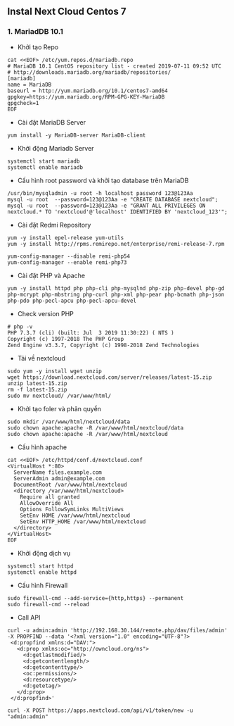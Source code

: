

## Instal Next Cloud Centos 7


### 1. MariadDB 10.1


- Khởi tạo Repo
```
cat <<EOF> /etc/yum.repos.d/mariadb.repo
# MariaDB 10.1 CentOS repository list - created 2019-07-11 09:52 UTC
# http://downloads.mariadb.org/mariadb/repositories/
[mariadb]
name = MariaDB
baseurl = http://yum.mariadb.org/10.1/centos7-amd64
gpgkey=https://yum.mariadb.org/RPM-GPG-KEY-MariaDB
gpgcheck=1
EOF

```



- Cài đặt MariaDB Server
```
yum install -y MariaDB-server MariaDB-client

```

- Khởi động Mariadb Server
```
systemctl start mariadb
systemctl enable mariadb
```

- Cấu hình root password và khởi tạo database trên MariaDB
```
/usr/bin/mysqladmin -u root -h localhost password 123@123Aa
mysql -u root  --password=123@123Aa -e "CREATE DATABASE nextcloud";
mysql -u root  --password=123@123Aa -e "GRANT ALL PRIVILEGES ON nextcloud.* TO 'nextcloud'@'localhost' IDENTIFIED BY 'nextcloud_123'";

```

- Cài đặt Redmi Repository
```
yum -y install epel-release yum-utils
yum -y install http://rpms.remirepo.net/enterprise/remi-release-7.rpm

yum-config-manager --disable remi-php54
yum-config-manager --enable remi-php73
```

- Cài đặt PHP và Apache
```
yum -y install httpd php php-cli php-mysqlnd php-zip php-devel php-gd php-mcrypt php-mbstring php-curl php-xml php-pear php-bcmath php-json php-pdo php-pecl-apcu php-pecl-apcu-devel

```

- Check version PHP 
```
# php -v
PHP 7.3.7 (cli) (built: Jul  3 2019 11:30:22) ( NTS )
Copyright (c) 1997-2018 The PHP Group
Zend Engine v3.3.7, Copyright (c) 1998-2018 Zend Technologies

```


- Tải về nextcloud
```
sudo yum -y install wget unzip
wget https://download.nextcloud.com/server/releases/latest-15.zip
unzip latest-15.zip
rm -f latest-15.zip
sudo mv nextcloud/ /var/www/html/

```


- Khởi tạo foler và phân quyền
```
sudo mkdir /var/www/html/nextcloud/data
sudo chown apache:apache -R /var/www/html/nextcloud/data
sudo chown apache:apache -R /var/www/html/nextcloud
```

- Cấu hình apache
```
cat <<EOF> /etc/httpd/conf.d/nextcloud.conf
<VirtualHost *:80>
  ServerName files.example.com
  ServerAdmin admin@example.com
  DocumentRoot /var/www/html/nextcloud
  <directory /var/www/html/nextcloud>
    Require all granted
    AllowOverride All 
    Options FollowSymLinks MultiViews
    SetEnv HOME /var/www/html/nextcloud
    SetEnv HTTP_HOME /var/www/html/nextcloud
  </directory>
</VirtualHost>
EOF

```

- Khởi động dịch vụ
```
systemctl start httpd
systemctl enable httpd
```

- Cấu hình Firewall
```
sudo firewall-cmd --add-service={http,https} --permanent
sudo firewall-cmd --reload
```


- Call API
```
curl -u admin:admin 'http://192.168.30.144/remote.php/dav/files/admin' -X PROPFIND --data '<?xml version="1.0" encoding="UTF-8"?>
 <d:propfind xmlns:d="DAV:">
   <d:prop xmlns:oc="http://owncloud.org/ns">
     <d:getlastmodified/>
     <d:getcontentlength/>
     <d:getcontenttype/>
     <oc:permissions/>
     <d:resourcetype/>
     <d:getetag/>
   </d:prop>
 </d:propfind>'
```


```
curl -X POST https://apps.nextcloud.com/api/v1/token/new -u "admin:admin"

```


